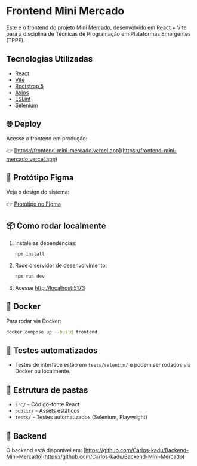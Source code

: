 # Frontend Mini Mercado

Este é o frontend do projeto Mini Mercado, desenvolvido em React + Vite para a disciplina de Técnicas de Programação em Plataformas Emergentes (TPPE).

## Tecnologias Utilizadas
- [React](https://react.dev/)
- [Vite](https://vitejs.dev/)
- [Bootstrap 5](https://getbootstrap.com/)
- [Axios](https://axios-http.com/)
- [ESLint](https://eslint.org/)
- [Selenium](https://www.selenium.dev/)

## 🌐 Deploy
Acesse o frontend em produção:

👉 [https://frontend-mini-mercado.vercel.app](https://frontend-mini-mercado.vercel.app)

## 🎨 Protótipo Figma
Veja o design do sistema:

👉 [Protótipo no Figma](https://www.figma.com/design/P7Iw6NzhkGvnL3Vu72kfgO/Mini-Mercado---TPPE?node-id=0-1&t=sjhqkpkcfMfer1Qw-1)

## 📦 Como rodar localmente

1. Instale as dependências:
   ```bash
   npm install
   ```
2. Rode o servidor de desenvolvimento:
   ```bash
   npm run dev
   ```
3. Acesse [http://localhost:5173](http://localhost:5173)

## 🐳 Docker
Para rodar via Docker:

```bash
docker compose up --build frontend
```

## 🧪 Testes automatizados
- Testes de interface estão em `tests/selenium/` e podem ser rodados via Docker ou localmente.

## 📁 Estrutura de pastas
- `src/` - Código-fonte React
- `public/` - Assets estáticos
- `tests/` - Testes automatizados (Selenium, Playwright)

## 🔗 Backend
O backend está disponível em: [https://github.com/Carlos-kadu/Backend-Mini-Mercado](https://github.com/Carlos-kadu/Backend-Mini-Mercado)
